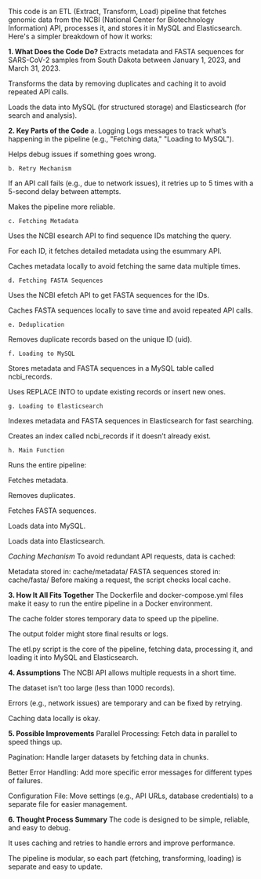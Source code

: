 This code is an ETL (Extract, Transform, Load) pipeline that fetches genomic data from the NCBI (National Center for Biotechnology Information) API, processes it, and stores it in MySQL and Elasticsearch. Here's a simpler breakdown of how it works:

**1. What Does the Code Do?**
Extracts metadata and FASTA sequences for SARS-CoV-2 samples from South Dakota between January 1, 2023, and March 31, 2023.

Transforms the data by removing duplicates and caching it to avoid repeated API calls.

Loads the data into MySQL (for structured storage) and Elasticsearch (for search and analysis).

**2. Key Parts of the Code**
    a. Logging
Logs messages to track what’s happening in the pipeline (e.g., "Fetching data," "Loading to MySQL").

Helps debug issues if something goes wrong.

    b. Retry Mechanism
If an API call fails (e.g., due to network issues), it retries up to 5 times with a 5-second delay between attempts.

Makes the pipeline more reliable.

    c. Fetching Metadata
Uses the NCBI esearch API to find sequence IDs matching the query.

For each ID, it fetches detailed metadata using the esummary API.

Caches metadata locally to avoid fetching the same data multiple times.

    d. Fetching FASTA Sequences
Uses the NCBI efetch API to get FASTA sequences for the IDs.

Caches FASTA sequences locally to save time and avoid repeated API calls.

    e. Deduplication
Removes duplicate records based on the unique ID (uid).

    f. Loading to MySQL
Stores metadata and FASTA sequences in a MySQL table called ncbi_records.

Uses REPLACE INTO to update existing records or insert new ones.

    g. Loading to Elasticsearch
Indexes metadata and FASTA sequences in Elasticsearch for fast searching.

Creates an index called ncbi_records if it doesn’t already exist.

    h. Main Function
Runs the entire pipeline:

Fetches metadata.

Removes duplicates.

Fetches FASTA sequences.

Loads data into MySQL.

Loads data into Elasticsearch.

*Caching Mechanism*
To avoid redundant API requests, data is cached:

Metadata stored in: cache/metadata/
FASTA sequences stored in: cache/fasta/
Before making a request, the script checks local cache.

**3. How It All Fits Together**
The Dockerfile and docker-compose.yml files make it easy to run the entire pipeline in a Docker environment.

The cache folder stores temporary data to speed up the pipeline.

The output folder might store final results or logs.

The etl.py script is the core of the pipeline, fetching data, processing it, and loading it into MySQL and Elasticsearch.

**4. Assumptions**
The NCBI API allows multiple requests in a short time.

The dataset isn’t too large (less than 1000 records).

Errors (e.g., network issues) are temporary and can be fixed by retrying.

Caching data locally is okay.

**5. Possible Improvements**
Parallel Processing: Fetch data in parallel to speed things up.

Pagination: Handle larger datasets by fetching data in chunks.

Better Error Handling: Add more specific error messages for different types of failures.

Configuration File: Move settings (e.g., API URLs, database credentials) to a separate file for easier management.

**6. Thought Process Summary**
The code is designed to be simple, reliable, and easy to debug.

It uses caching and retries to handle errors and improve performance.

The pipeline is modular, so each part (fetching, transforming, loading) is separate and easy to update.